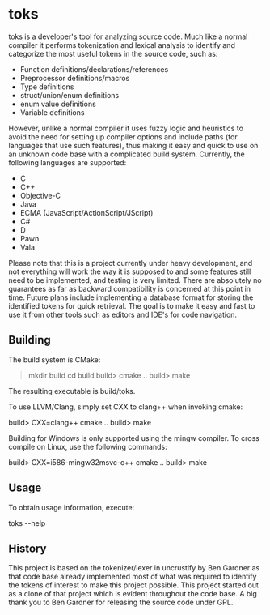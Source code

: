 toks
====

toks is a developer's tool for analyzing source code. Much like a normal compiler it performs tokenization and lexical analysis to identify and categorize the most useful tokens in the source code, such as:

 * Function definitions/declarations/references
 * Preprocessor definitions/macros
 * Type definitions
 * struct/union/enum definitions
 * enum value definitions
 * Variable definitions

However, unlike a normal compiler it uses fuzzy logic and heuristics to avoid the need for setting up compiler options and include paths (for languages that use such features), thus making it easy and quick to use on an unknown code base with a complicated build system. Currently, the following languages are supported:

 * C
 * C++
 * Objective-C
 * Java
 * ECMA (JavaScript/ActionScript/JScript)
 * C#
 * D
 * Pawn
 * Vala

Please note that this is a project currently under heavy development, and not everything will work the way it is supposed to and some features still need to be implemented, and testing is very limited. There are absolutely no guarantees as far as backward compatibility is concerned at this point in time. Future plans include implementing a database format for storing the identified tokens for quick retrieval. The goal is to make it easy and fast to use it from other tools such as editors and IDE's for code navigation.


Building
--------

The build system is CMake:

 > mkdir build
 > cd build
 build> cmake ..
 build> make

The resulting executable is build/toks.

To use LLVM/Clang, simply set CXX to clang++ when invoking cmake:

 build> CXX=clang++ cmake ..
 build> make

Building for Windows is only supported using the mingw compiler. To cross compile on Linux, use the following commands:

 build> CXX=i586-mingw32msvc-c++ cmake ..
 build> make


Usage
-----

To obtain usage information, execute:

toks --help


History
-------

This project is based on the tokenizer/lexer in uncrustify by Ben Gardner as that code base already implemented most of what was required to identify the tokens of interest to make this project possible. This project started out as a clone of that project which is evident throughout the code base. A big thank you to Ben Gardner for releasing the source code under GPL.
